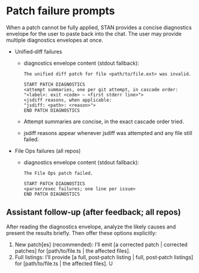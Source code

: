 # Patch failure prompts

When a patch cannot be fully applied, STAN provides a concise diagnostics envelope for the user to paste back into the chat. The user may provide multiple diagnostics envelopes at once.

- Unified‑diff failures
  - diagnostics envelope content (stdout fallback):

    ```
    The unified diff patch for file <path/to/file.ext> was invalid.

    START PATCH DIAGNOSTICS
    <attempt summaries, one per git attempt, in cascade order:
    "<label>: exit <code> — <first stderr line>">
    <jsdiff reasons, when applicable:
    "jsdiff: <path>: <reason>">
    END PATCH DIAGNOSTICS
    ```

  - Attempt summaries are concise, in the exact cascade order tried.
  - jsdiff reasons appear whenever jsdiff was attempted and any file still failed.

- File Ops failures (all repos)
  - diagnostics envelope content (stdout fallback):

    ```
    The File Ops patch failed.

    START PATCH DIAGNOSTICS
    <parser/exec failures; one line per issue>
    END PATCH DIAGNOSTICS
    ```

## Assistant follow‑up (after feedback; all repos)

After reading the diagnostics envelope, analyze the likely causes and present the results briefly. Then offer these options explicitly:

1. New patch[es] (recommended): I’ll emit [a corrected patch | corrected patches] for [path/to/file.ts | the affected files].
2. Full listings: I’ll provide [a full, post‑patch listing | full, post‑patch listings] for [path/to/file.ts | the affected files]. U
